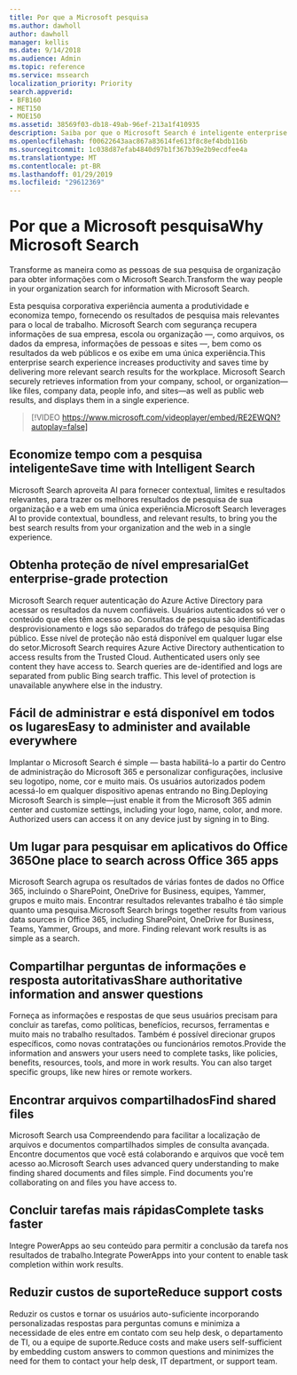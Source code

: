 ```yaml
---
title: Por que a Microsoft pesquisa
ms.author: dawholl
author: dawholl
manager: kellis
ms.date: 9/14/2018
ms.audience: Admin
ms.topic: reference
ms.service: mssearch
localization_priority: Priority
search.appverid:
- BFB160
- MET150
- MOE150
ms.assetid: 38569f03-db18-49ab-96ef-213a1f410935
description: Saiba por que o Microsoft Search é inteligente enterprise search para o local de trabalho moderno.
ms.openlocfilehash: f00622643aac867a83614fe613f8c8ef4bdb116b
ms.sourcegitcommit: 1c038d87efab4840d97b1f367b39e2b9ecdfee4a
ms.translationtype: MT
ms.contentlocale: pt-BR
ms.lasthandoff: 01/29/2019
ms.locfileid: "29612369"
---
```

# <a name="why-microsoft-search"></a><span data-ttu-id="b5b44-103">Por que a Microsoft pesquisa</span><span class="sxs-lookup"><span data-stu-id="b5b44-103">Why Microsoft Search</span></span>

<span data-ttu-id="b5b44-104">Transforme as maneira como as pessoas de sua pesquisa de organização para obter informações com o Microsoft Search.</span><span class="sxs-lookup"><span data-stu-id="b5b44-104">Transform the way people in your organization search for information with Microsoft Search.</span></span> 
  
<span data-ttu-id="b5b44-p101">Esta pesquisa corporativa experiência aumenta a produtividade e economiza tempo, fornecendo os resultados de pesquisa mais relevantes para o local de trabalho. Microsoft Search com segurança recupera informações de sua empresa, escola ou organização —, como arquivos, os dados da empresa, informações de pessoas e sites —, bem como os resultados da web públicos e os exibe em uma única experiência.</span><span class="sxs-lookup"><span data-stu-id="b5b44-p101">This enterprise search experience increases productivity and saves time by delivering more relevant search results for the workplace. Microsoft Search securely retrieves information from your company, school, or organization—like files, company data, people info, and sites—as well as public web results, and displays them in a single experience.</span></span>

> [!VIDEO https://www.microsoft.com/videoplayer/embed/RE2EWQN?autoplay=false]
  
## <a name="save-time-with-intelligent-search"></a><span data-ttu-id="b5b44-107">Economize tempo com a pesquisa inteligente</span><span class="sxs-lookup"><span data-stu-id="b5b44-107">Save time with Intelligent Search</span></span>

<span data-ttu-id="b5b44-108">Microsoft Search aproveita AI para fornecer contextual, limites e resultados relevantes, para trazer os melhores resultados de pesquisa de sua organização e a web em uma única experiência.</span><span class="sxs-lookup"><span data-stu-id="b5b44-108">Microsoft Search leverages AI to provide contextual, boundless, and relevant results, to bring you the best search results from your organization and the web in a single experience.</span></span>
  
## <a name="get-enterprise-grade-protection"></a><span data-ttu-id="b5b44-109">Obtenha proteção de nível empresarial</span><span class="sxs-lookup"><span data-stu-id="b5b44-109">Get enterprise-grade protection</span></span>

<span data-ttu-id="b5b44-p102">Microsoft Search requer autenticação do Azure Active Directory para acessar os resultados da nuvem confiáveis. Usuários autenticados só ver o conteúdo que eles têm acesso ao. Consultas de pesquisa são identificadas desprovisionamento e logs são separados do tráfego de pesquisa Bing público. Esse nível de proteção não está disponível em qualquer lugar else do setor.</span><span class="sxs-lookup"><span data-stu-id="b5b44-p102">Microsoft Search requires Azure Active Directory authentication to access results from the Trusted Cloud. Authenticated users only see content they have access to. Search queries are de-identified and logs are separated from public Bing search traffic. This level of protection is unavailable anywhere else in the industry.</span></span>
  
## <a name="easy-to-administer-and-available-everywhere"></a><span data-ttu-id="b5b44-114">Fácil de administrar e está disponível em todos os lugares</span><span class="sxs-lookup"><span data-stu-id="b5b44-114">Easy to administer and available everywhere</span></span>

<span data-ttu-id="b5b44-p103">Implantar o Microsoft Search é simple — basta habilitá-lo a partir do Centro de administração do Microsoft 365 e personalizar configurações, inclusive seu logotipo, nome, cor e muito mais. Os usuários autorizados podem acessá-lo em qualquer dispositivo apenas entrando no Bing.</span><span class="sxs-lookup"><span data-stu-id="b5b44-p103">Deploying Microsoft Search is simple—just enable it from the Microsoft 365 admin center and customize settings, including your logo, name, color, and more. Authorized users can access it on any device just by signing in to Bing.</span></span>
  
## <a name="one-place-to-search-across-office-365-apps"></a><span data-ttu-id="b5b44-117">Um lugar para pesquisar em aplicativos do Office 365</span><span class="sxs-lookup"><span data-stu-id="b5b44-117">One place to search across Office 365 apps</span></span>

<span data-ttu-id="b5b44-p104">Microsoft Search agrupa os resultados de várias fontes de dados no Office 365, incluindo o SharePoint, OneDrive for Business, equipes, Yammer, grupos e muito mais. Encontrar resultados relevantes trabalho é tão simple quanto uma pesquisa.</span><span class="sxs-lookup"><span data-stu-id="b5b44-p104">Microsoft Search brings together results from various data sources in Office 365, including SharePoint, OneDrive for Business, Teams, Yammer, Groups, and more. Finding relevant work results is as simple as a search.</span></span>
  
## <a name="share-authoritative-information-and-answer-questions"></a><span data-ttu-id="b5b44-120">Compartilhar perguntas de informações e resposta autoritativas</span><span class="sxs-lookup"><span data-stu-id="b5b44-120">Share authoritative information and answer questions</span></span>

<span data-ttu-id="b5b44-p105">Forneça as informações e respostas de que seus usuários precisam para concluir as tarefas, como políticas, benefícios, recursos, ferramentas e muito mais no trabalho resultados. Também é possível direcionar grupos específicos, como novas contratações ou funcionários remotos.</span><span class="sxs-lookup"><span data-stu-id="b5b44-p105">Provide the information and answers your users need to complete tasks, like policies, benefits, resources, tools, and more in work results. You can also target specific groups, like new hires or remote workers.</span></span>
  
## <a name="find-shared-files"></a><span data-ttu-id="b5b44-123">Encontrar arquivos compartilhados</span><span class="sxs-lookup"><span data-stu-id="b5b44-123">Find shared files</span></span>

<span data-ttu-id="b5b44-p106">Microsoft Search usa Compreendendo para facilitar a localização de arquivos e documentos compartilhados simples de consulta avançada. Encontre documentos que você está colaborando e arquivos que você tem acesso ao.</span><span class="sxs-lookup"><span data-stu-id="b5b44-p106">Microsoft Search uses advanced query understanding to make finding shared documents and files simple. Find documents you're collaborating on and files you have access to.</span></span> 
  
## <a name="complete-tasks-faster"></a><span data-ttu-id="b5b44-126">Concluir tarefas mais rápidas</span><span class="sxs-lookup"><span data-stu-id="b5b44-126">Complete tasks faster</span></span>

<span data-ttu-id="b5b44-127">Integre PowerApps ao seu conteúdo para permitir a conclusão da tarefa nos resultados de trabalho.</span><span class="sxs-lookup"><span data-stu-id="b5b44-127">Integrate PowerApps into your content to enable task completion within work results.</span></span>
  
## <a name="reduce-support-costs"></a><span data-ttu-id="b5b44-128">Reduzir custos de suporte</span><span class="sxs-lookup"><span data-stu-id="b5b44-128">Reduce support costs</span></span>

<span data-ttu-id="b5b44-129">Reduzir os custos e tornar os usuários auto-suficiente incorporando personalizadas respostas para perguntas comuns e minimiza a necessidade de eles entre em contato com seu help desk, o departamento de TI, ou a equipe de suporte.</span><span class="sxs-lookup"><span data-stu-id="b5b44-129">Reduce costs and make users self-sufficient by embedding custom answers to common questions and minimizes the need for them to contact your help desk, IT department, or support team.</span></span>
  

